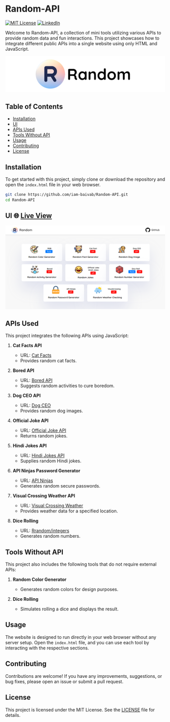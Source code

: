# Random-API

[![MIT License][license-shield]][license-url]
[![LinkedIn][linkedin-shield]][linkedin-url]

Welcome to Random-API, a collection of mini tools utilizing various APIs to provide random data and fun interactions. This project showcases how to integrate different public APIs into a single website using only HTML and JavaScript.

<img src="assets\readme1.png">

## Table of Contents

- [Installation](#installation)
- [UI](#website-ui)
- [APIs Used](#apis-used)
- [Tools Without API](#tools-without-api)
- [Usage](#usage)
- [Contributing](#contributing)
- [License](#license)

## Installation

To get started with this project, simply clone or download the repository and open the `index.html` file in your web browser.

```bash
git clone https://github.com/iam-baivab/Random-API.git
cd Random-API
```

## UI 🌐 [Live View](https://randomapi.pages.dev/)
<img src="assets\readme2.png">

## APIs Used

This project integrates the following APIs using JavaScript:

1. **Cat Facts API**
   - URL: [Cat Facts](https://catfact.ninja/)
   - Provides random cat facts.

2. **Bored API**
   - URL: [Bored API](https://www.boredapi.com/)
   - Suggests random activities to cure boredom.

3. **Dog CEO API**
   - URL: [Dog CEO](https://dog.ceo/dog-api/)
   - Provides random dog images.

4. **Official Joke API**
   - URL: [Official Joke API](https://github.com/15Dkatz/official_joke_api?tab=readme-ov-file)
   - Returns random jokes.

5. **Hindi Jokes API**
   - URL: [Hindi Jokes API](https://hindi-jokes-api.onrender.com/)
   - Supplies random Hindi jokes.

6. **API Ninjas Password Generator**
   - URL: [API Ninjas](https://api-ninjas.com/api/passwordgenerator)
   - Generates random secure passwords.

7. **Visual Crossing Weather API**
   - URL: [Visual Crossing Weather](https://www.visualcrossing.com/)
   - Provides weather data for a specified location.

8. **Dice Rolling**
   - URL: [Rrandom/integers](https://www.random.org/integers/)
   - Generates random numbers.

## Tools Without API

This project also includes the following tools that do not require external APIs:

1. **Random Color Generator**
   - Generates random colors for design purposes.

2. **Dice Rolling**
   - Simulates rolling a dice and displays the result.

## Usage

The website is designed to run directly in your web browser without any server setup. Open the `index.html` file, and you can use each tool by interacting with the respective sections.

## Contributing

Contributions are welcome! If you have any improvements, suggestions, or bug fixes, please open an issue or submit a pull request.

## License

This project is licensed under the MIT License. See the [LICENSE](LICENSE) file for details.


[license-shield]: https://img.shields.io/badge/License-MIT-red.svg
[license-url]: https://github.com/iam-baivab/News-Scraping-using-BeautyfulSoup-Selenium-with-Django/blob/main/LICENSE
[linkedin-shield]: https://img.shields.io/badge/-LinkedIn-black.svg?style=flat&logo=linkedin&colorB=blue
[linkedin-url]: https://www.linkedin.com/in/baivabsarkar/